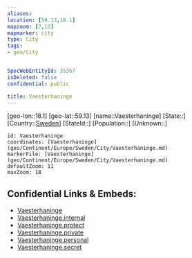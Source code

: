 ```yaml
---
aliases: 
location: [59.13,18.1]
mapzoom: [7,12] 
mapmarker: city 
type: City
tags:
- geo/City


SpocWebEntityId: 35367
isDeleted: false
confidential: public

title: Vaesterhaninge
---
```

[geo-lon::18.1]
[geo-lat::59.13]
[name::Vaesterhaninge]
[State::]
[Country::[Sweden](geo/Continent/Europe/Sweden.md)]
[StateId::]
[Population::]
[Unknown::]


```leaflet
id: Vaesterhaninge
coordinates: [Vaesterhaninge](geo/Continent/Europe/Sweden/City/Vaesterhaninge.md)
markerFile: [Vaesterhaninge](geo/Continent/Europe/Sweden/City/Vaesterhaninge.md)
defaultZoom: 11 
maxZoom: 18
```


## Confidential Links & Embeds: 
- [Vaesterhaninge](../../../../../../_public/geo/Continent/Europe/Sweden/City/Vaesterhaninge.md) 
- [Vaesterhaninge.internal](../../../../../../_internal/geo/Continent/Europe/Sweden/City/Vaesterhaninge.internal.md) 
- [Vaesterhaninge.protect](../../../../../../_protect/geo/Continent/Europe/Sweden/City/Vaesterhaninge.protect.md) 
- [Vaesterhaninge.private](../../../../../../_private/geo/Continent/Europe/Sweden/City/Vaesterhaninge.private.md) 
- [Vaesterhaninge.personal](../../../../../../_personal/geo/Continent/Europe/Sweden/City/Vaesterhaninge.personal.md) 
- [Vaesterhaninge.secret](../../../../../../_secret/geo/Continent/Europe/Sweden/City/Vaesterhaninge.secret.md) 
